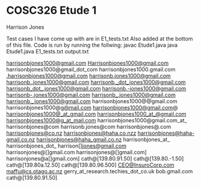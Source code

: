 # COSC326 Etude 1
Harrison Jones

Test cases I have come up with are in E1_tests.txt Also added at the bottom of this file.
Code is run by running the follwing:
javac Etude1.java
java Etude1.java E1_tests.txt output.txt

harrisonbjones1000@gmail.com
Harrisonbjones1000@gmail.com
harrisonbjones1000@gmail_dot_com
harrisonbjones1000.gmail.com
.harrisonbjones1000@gmail.com
harrisonb.jones1000@gmail.com
harrisonb..jones1000@gmail.com
harrisonb._dot_jones1000@gmail.com
harrisonb_dot_.jones1000@gmail.com
harrisonb.-jones1000@gmail.com
harrisonb-.jones1000@gmail.com
harrisonb_.jones1000@gmail.com
harrisonb._jones1000@gmail.com
harrisonbjones1000@@gmail.com
harrisonbjones1000@g@mail.com
harrisonbjones1000@gmail.com@
harrisonbjones1000@_at_gmail.com
harrisonbjones1000_at_@gmail.com
harrisonbjones1000@g_at_mail.com
harrisonbjones1000@gmail.com_at_
harrisonbjones@com
harrisonb.jones@com
harrisonbjones@.com
harrisonbjones@co.nz
harrisonbjones@haha.co.nzz
harrisonbjones@haha-gmail.co.nz
harrisonbjones@haha_gmail.co.nz
harrisonbjones_at_
harrisonbjones_dot_
harrison[]jones@gmail.com
harrisonjones@[]gmail.com
harrisonjones@[]gmail.com]
harrisonjones@a[]gmail.com]
cath@[139.80.91.50]
cath@[139.80.-1.50]
cath@[139.80a.12.50]
cath@[139.80.96.500]
CEO@InsuroCorp.com
maffu@cs.otago.ac.nz
gerry_at_research.techies_dot_co.uk
bob.gmail.com
cath@[139.80.91.50]
